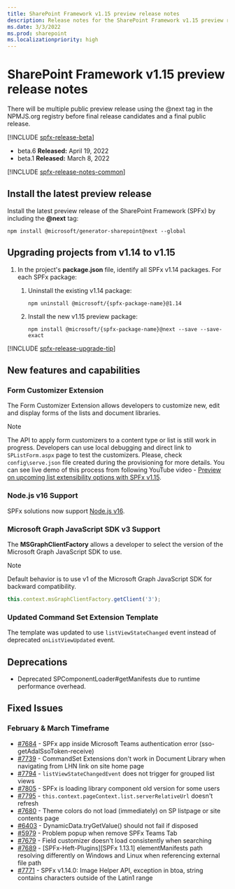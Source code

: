 ```yaml
---
title: SharePoint Framework v1.15 preview release notes
description: Release notes for the SharePoint Framework v1.15 preview release
ms.date: 3/3/2022
ms.prod: sharepoint
ms.localizationpriority: high
---
```

# SharePoint Framework v1.15 preview release notes

There will be multiple public preview release using the @next tag in the NPMJS.org registry before final release candidates and a final public release.

[!INCLUDE [spfx-release-beta](../../includes/snippets/spfx-release-beta.md)]

- beta.6 **Released:** April 19, 2022
- beta.1 **Released:**  March 8, 2022

[!INCLUDE [spfx-release-notes-common](../../includes/snippets/spfx-release-notes-common.md)]

## Install the latest preview release

Install the latest preview release of the SharePoint Framework (SPFx) by including the **@next** tag:

```console
npm install @microsoft/generator-sharepoint@next --global
```

## Upgrading projects from v1.14 to v1.15

1. In the project's **package.json** file, identify all SPFx v1.14 packages. For each SPFx package:
    1. Uninstall the existing v1.14 package:

        ```console
        npm uninstall @microsoft/{spfx-package-name}@1.14
        ```

    2. Install the new v1.15 preview package:

        ```console
        npm install @microsoft/{spfx-package-name}@next --save --save-exact
        ```

[!INCLUDE [spfx-release-upgrade-tip](../../includes/snippets/spfx-release-upgrade-tip.md)]

## New features and capabilities

### Form Customizer Extension

The Form Customizer Extension allows developers to customize new, edit and display forms of the lists and document libraries. 

> [!NOTE]
> The API to apply form customizers to a content type or list is still work in progress. 
> Developers can use local debugging and direct link to `SPListForm.aspx` page to test the customizers.
> Please, check `config\serve.json` file created during the provisioning for more details.
> You can see live demo of this process from following YouTube video - [Preview on upcoming list extensibility options with SPFx v1.15](https://www.youtube.com/watch?v=90DWB9hjo-k).

### Node.js v16 Support

SPFx solutions now support [Node.js v16](https://nodejs.org/).

### Microsoft Graph JavaScript SDK v3 Support

The **MSGraphClientFactory** allows a developer to select the version of the Microsoft Graph JavaScript SDK to use.

> [!NOTE]
> Default behavior is to use v1 of the Microsoft Graph JavaScript SDK for backward compatibility.

```typescript
this.context.msGraphClientFactory.getClient('3');
```

### Updated Command Set Extension Template

The template was updated to use `listViewStateChanged` event instead of deprecated `onListViewUpdated` event.

## Deprecations

- Deprecated SPComponentLoader#getManifests due to runtime performance overhead.

## Fixed Issues

### February & March Timeframe

- [#7684](https://github.com/SharePoint/sp-dev-docs/issues/7684) - SPFx app inside Microsoft Teams authentication error (sso-getAdalSsoToken-receive)
- [#7739](https://github.com/SharePoint/sp-dev-docs/issues/7739) - CommandSet Extensions don't work in Document Library when navigating from LHN link on site home page
- [#7794](https://github.com/SharePoint/sp-dev-docs/issues/7794) - `listViewStateChangedEvent` does not trigger for grouped list views
- [#7805](https://github.com/SharePoint/sp-dev-docs/issues/7805) - SPFx is loading library component old version for some users
- [#7795](https://github.com/SharePoint/sp-dev-docs/issues/7795) - `this.context.pageContext.list.serverRelativeUrl` doesn't refresh
- [#7680](https://github.com/SharePoint/sp-dev-docs/issues/7680) - Theme colors do not load (immediately) on SP listpage or site contents page
- [#6403](https://github.com/SharePoint/sp-dev-docs/issues/6403) - DynamicData.tryGetValue() should not fail if disposed
- [#5979](https://github.com/SharePoint/sp-dev-docs/issues/5979) - Problem popup when remove SPFx Teams Tab
- [#7679](https://github.com/SharePoint/sp-dev-docs/issues/7679) - Field customizer doesn't load consistently when searching
- [#7689](https://github.com/SharePoint/sp-dev-docs/issues/7689) - [SPFx-Heft-Plugins][SPFx 1.13.1] elementManifests path resolving differently on Windows and Linux when referencing external file path
- [#7771](https://github.com/SharePoint/sp-dev-docs/issues/7771) - SPFx v1.14.0: Image Helper API, exception in btoa, string contains characters outside of the Latin1 range
